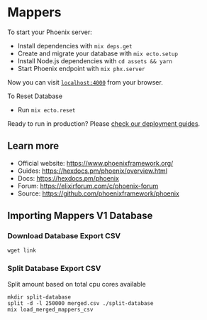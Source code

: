 # Mappers

To start your Phoenix server:

  * Install dependencies with `mix deps.get`
  * Create and migrate your database with `mix ecto.setup`
  * Install Node.js dependencies with `cd assets && yarn` 
  * Start Phoenix endpoint with `mix phx.server`

Now you can visit [`localhost:4000`](http://localhost:4000) from your browser.

To Reset Database

  * Run `mix ecto.reset`

Ready to run in production? Please [check our deployment guides](https://hexdocs.pm/phoenix/deployment.html).

## Learn more

  * Official website: https://www.phoenixframework.org/
  * Guides: https://hexdocs.pm/phoenix/overview.html
  * Docs: https://hexdocs.pm/phoenix
  * Forum: https://elixirforum.com/c/phoenix-forum
  * Source: https://github.com/phoenixframework/phoenix

## Importing Mappers V1 Database

### Download Database Export CSV 
`wget link`
### Split Database Export CSV

Split amount based on total cpu cores available

```
mkdir split-database
split -d -l 250000 merged.csv ./split-database
mix load_merged_mappers_csv
```
